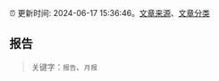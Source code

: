 :alarm_clock: 更新时间: 2024-06-17 15:36:46。[文章来源](/README.md)、[文章分类](/TAGS.md)

## 报告


> 关键字：`报告`、`月报`



